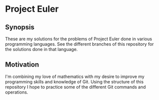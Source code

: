 # Project Euler

## Synopsis
These are my solutions for the problems of Project Euler done in various programming languages.
See the different branches of this repository for the solutions done in that language.

## Motivation
I'm combining my love of mathematics with my desire to improve my programming skills and knowledge of Git.
Using the structure of this repository I hope to practice some of the different Git commands and operations.